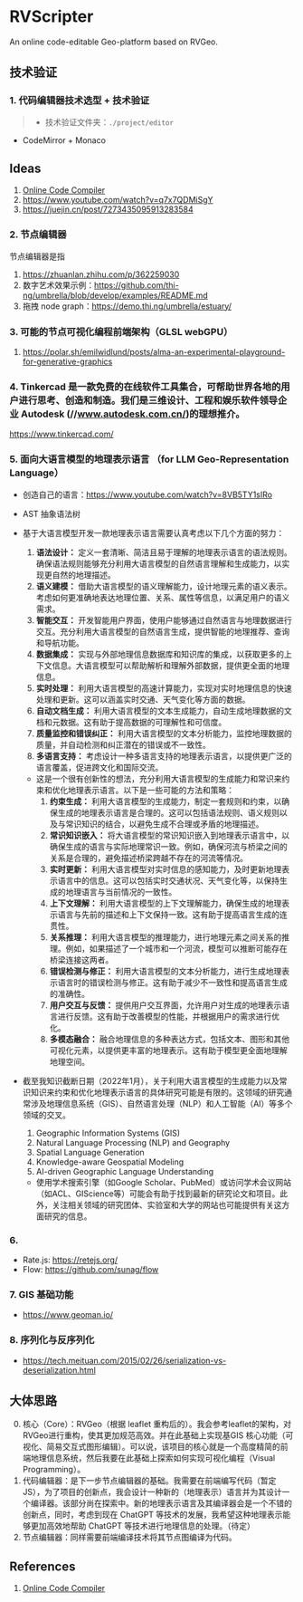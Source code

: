 # RVScripter
An online code-editable Geo-platform based on RVGeo. 

## 技术验证

### 1. 代码编辑器技术选型 + 技术验证
> - 技术验证文件夹：`./project/editor`
- CodeMirror + Monaco
## Ideas
1. [Online Code Compiler](https://www.youtube.com/watch?v=RZ66yGyEKFg)
2. https://www.youtube.com/watch?v=q7x7QDMiSgY
3. https://juejin.cn/post/7273435095913283584

### 2. 节点编辑器
节点编辑器是指
1. https://zhuanlan.zhihu.com/p/362259030
2. 数字艺术效果示例：https://github.com/thi-ng/umbrella/blob/develop/examples/README.md
3. 拖拽 node graph：https://demo.thi.ng/umbrella/estuary/


### 3. 可能的节点可视化编程前端架构（GLSL webGPU）
1. https://polar.sh/emilwidlund/posts/alma-an-experimental-playground-for-generative-graphics

### 4. Tinkercad 是一款免费的在线软件工具集合，可帮助世界各地的用户进行思考、创造和制造。我们是三维设计、工程和娱乐软件领导企业 Autodesk (//www.autodesk.com.cn/)的理想推介。
https://www.tinkercad.com/



### 5. 面向大语言模型的地理表示语言 （for LLM Geo-Representation Language）
- 创造自己的语言：https://www.youtube.com/watch?v=8VB5TY1sIRo
- AST 抽象语法树
- 基于大语言模型开发一款地理表示语言需要认真考虑以下几个方面的努力：
    1. **语法设计：** 定义一套清晰、简洁且易于理解的地理表示语言的语法规则。确保语法规则能够充分利用大语言模型的自然语言理解和生成能力，以实现更自然的地理描述。
    2. **语义建模：** 借助大语言模型的语义理解能力，设计地理元素的语义表示。考虑如何更准确地表达地理位置、关系、属性等信息，以满足用户的语义需求。
    3. **智能交互：** 开发智能用户界面，使用户能够通过自然语言与地理数据进行交互。充分利用大语言模型的自然语言生成，提供智能的地理推荐、查询和导航功能。
    4. **数据集成：** 实现与外部地理信息数据库和知识库的集成，以获取更多的上下文信息。大语言模型可以帮助解析和理解外部数据，提供更全面的地理信息。
    5. **实时处理：** 利用大语言模型的高速计算能力，实现对实时地理信息的快速处理和更新。这可以涵盖实时交通、天气变化等方面的数据。
    6. **自动文档生成：** 利用大语言模型的文本生成能力，自动生成地理数据的文档和元数据。这有助于提高数据的可理解性和可信度。
    7. **质量监控和错误纠正：** 利用大语言模型的文本分析能力，监控地理数据的质量，并自动检测和纠正潜在的错误或不一致性。
    8. **多语言支持：** 考虑设计一种多语言支持的地理表示语言，以提供更广泛的语言覆盖，促进跨文化和国际交流。

  - 这是一个很有创新性的想法，充分利用大语言模型的生成能力和常识来约束和优化地理表示语言。以下是一些可能的方法和策略：
    1. **约束生成：** 利用大语言模型的生成能力，制定一套规则和约束，以确保生成的地理表示语言是合理的。这可以包括语法规则、语义规则以及与常识知识的结合，以避免生成不合理或矛盾的地理描述。
    2. **常识知识嵌入：** 将大语言模型的常识知识嵌入到地理表示语言中，以确保生成的语言与实际地理常识一致。例如，确保河流与桥梁之间的关系是合理的，避免描述桥梁跨越不存在的河流等情况。
    3. **实时更新：** 利用大语言模型对实时信息的感知能力，及时更新地理表示语言中的信息。这可以包括实时交通状况、天气变化等，以保持生成的地理语言与当前情况的一致性。
    4. **上下文理解：** 利用大语言模型的上下文理解能力，确保生成的地理表示语言与先前的描述和上下文保持一致。这有助于提高语言生成的连贯性。
    5. **关系推理：** 利用大语言模型的推理能力，进行地理元素之间关系的推理。例如，如果描述了一个城市和一个河流，模型可以推断可能存在桥梁连接这两者。
    6. **错误检测与修正：** 利用大语言模型的文本分析能力，进行生成地理表示语言时的错误检测与修正。这有助于减少不一致性和提高语言生成的准确性。
    7. **用户交互与反馈：** 提供用户交互界面，允许用户对生成的地理表示语言进行反馈。这有助于改善模型的性能，并根据用户的需求进行优化。
    8. **多模态融合：** 融合地理信息的多种表达方式，包括文本、图形和其他可视化元素，以提供更丰富的地理表示。这有助于模型更全面地理解地理空间。
 - 截至我知识截断日期（2022年1月），关于利用大语言模型的生成能力以及常识知识来约束和优化地理表示语言的具体研究可能是有限的。这领域的研究通常涉及地理信息系统（GIS）、自然语言处理（NLP）和人工智能（AI）等多个领域的交叉。
    1. Geographic Information Systems (GIS)
    2. Natural Language Processing (NLP) and Geography
    3. Spatial Language Generation
    4. Knowledge-aware Geospatial Modeling
    5. AI-driven Geographic Language Understanding

    - 使用学术搜索引擎（如Google Scholar、PubMed）或访问学术会议网站（如ACL、GIScience等）可能会有助于找到最新的研究论文和项目。此外，关注相关领域的研究团体、实验室和大学的网站也可能提供有关这方面研究的信息。 

### 6. 
- Rate.js: https://retejs.org/
- Flow: https://github.com/sunag/flow

### 7. GIS 基础功能
- https://www.geoman.io/

### 8. 序列化与反序列化
- https://tech.meituan.com/2015/02/26/serialization-vs-deserialization.html

## 大体思路
0. 核心（Core）：RVGeo（根据 leaflet 重构后的）。我会参考leaflet的架构，对RVGeo进行重构，使其更加规范高效。并在此基础上实现基GIS 核心功能（可视化、简易交互式图形编辑）。可以说，该项目的核心就是一个高度精简的前端地理信息系统，然后我要在此基础上探索如何实现可视化编程（Visual Programming）。
1. 代码编辑器：是下一步节点编辑器的基础。我需要在前端编写代码（暂定JS），为了项目的创新点，我会设计一种新的（地理表示）语言并为其设计一个编译器。该部分尚在探索中。新的地理表示语言及其编译器会是一个不错的创新点，同时，考虑到现在 ChatGPT 等技术的发展，我希望这种地理表示能够更加高效地帮助 ChatGPT 等技术进行地理信息的处理。（待定）
2. 节点编辑器：同样需要前端编译技术将其节点图编译为代码。
## References
1. [Online Code Compiler](https://github.com/zerefwayne/online-compiler) 